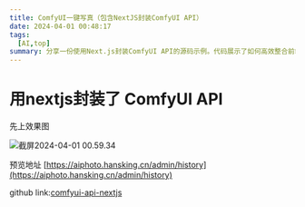 ```yaml
---
title: ComfyUI一键写真（包含NextJS封装ComfyUI API）
date: 2024-04-01 00:48:17
tags:
  [AI,top]
summary: 分享一份使用Next.js封装ComfyUI API的源码示例。代码展示了如何高效整合前端框架与后端API，实现流畅的功能调用。
---
```


# 用nextjs封装了 ComfyUI API

先上效果图

![截屏2024-04-01 00.59.34](http://image.hansking.cn/picgo/%E6%88%AA%E5%B1%8F2024-04-01%2000.59.34.png)

预览地址 [https://aiphoto.hansking.cn/admin/history](https://aiphoto.hansking.cn/admin/history)

github link:[comfyui-api-nextjs](https://github.com/HansKing98/comfyui-api-nextjs)

